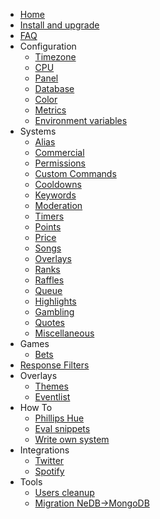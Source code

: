* [Home](8.1.x/)
* [Install and upgrade](8.1.x/install-and-upgrade.md)
* [FAQ](8.1.x/faq.md)
* Configuration
  * [Timezone](8.1.x/configuration/timezone.md)
  * [CPU](8.1.x/configuration/cpu.md)
  * [Panel](8.1.x/configuration/panel.md)
  * [Database](8.1.x/configuration/database.md)
  * [Color](8.1.x/configuration/color.md)
  * [Metrics](8.1.x/configuration/metrics.md)
  * [Environment variables](8.1.x/configuration/env.md)
* Systems
  * [Alias](8.1.x/commands/alias.md)
  * [Commercial](8.1.x/commands/commercial.md)
  * [Permissions](8.1.x/commands/permissions.md)
  * [Custom Commands](8.1.x/commands/custom-commands.md)
  * [Cooldowns](8.1.x/commands/cooldowns.md)
  * [Keywords](8.1.x/commands/keywords.md)
  * [Moderation](8.1.x/commands/moderation.md)
  * [Timers](8.1.x/commands/timers.md)
  * [Points](8.1.x/commands/points.md)
  * [Price](8.1.x/commands/price.md)
  * [Songs](8.1.x/commands/songs.md)
  * [Overlays](8.1.x/commands/overlays.md)
  * [Ranks](8.1.x/commands/ranks.md)
  * [Raffles](8.1.x/commands/raffles.md)
  * [Queue](8.1.x/commands/queue.md)
  * [Highlights](8.1.x/commands/highlights.md)
  * [Gambling](8.1.x/commands/gambling.md)
  * [Quotes](8.1.x/commands/quotes.md)
  * [Miscellaneous](8.1.x/commands/miscellaneous.md)
* Games
  * [Bets](8.1.x/games/bets.md)
* [Response Filters](8.1.x/filters/all.md)
* Overlays
  * [Themes](8.1.x/overlays/themes.md)
  * [Eventlist](8.1.x/overlays/eventlist.md)
* How To
  * [Phillips Hue](8.1.x/howto/phillipshue.md)
  * [Eval snippets](8.1.x/howto/eval.md)
  * [Write own system](8.1.x/howto/write-own-system.md)
* Integrations
  * [Twitter](8.1.x/integrations/twitter.md)
  * [Spotify](8.1.x/integrations/spotify.md)
* Tools
  * [Users cleanup](8.1.x/tools/users-cleanup.md)
  * [Migration NeDB->MongoDB](8.1.x/tools/migration-nedb-mongodb.md)